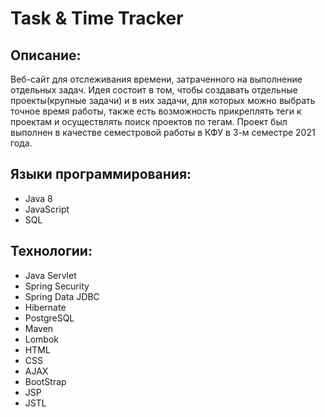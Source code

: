 # Task & Time Tracker

## Описание:
Веб-сайт для отслеживания времени, затраченного на выполнение отдельных задач. Идея состоит в том, чтобы создавать отдельные проекты(крупные задачи) и в них задачи, для которых можно выбрать точное время работы, также есть возможность прикреплять теги к проектам и осуществлять поиск проектов по тегам. Проект был выполнен в качестве семестровой работы в КФУ в 3-м семестре 2021 года.

##  Языки программирования:
* Java 8
* JavaScript
* SQL

## Технологии:
* Java Servlet
* Spring Security
* Spring Data JDBC
* Hibernate
* PostgreSQL
* Maven
* Lombok
* HTML
* CSS
* AJAX
* BootStrap
* JSP 
* JSTL
